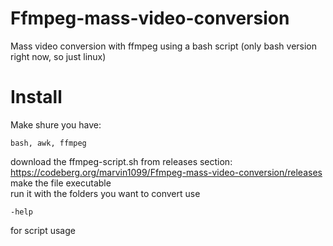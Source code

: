 # Ffmpeg-mass-video-conversion

Mass video conversion with ffmpeg using a bash script (only bash version right now, so just linux)

# Install

Make shure you have:  
```
bash, awk, ffmpeg
```

download the ffmpeg-script.sh from releases section:  
https://codeberg.org/marvin1099/Ffmpeg-mass-video-conversion/releases  
make the file executable  
run it with the folders you want to convert use  
```
-help  
```
for script usage